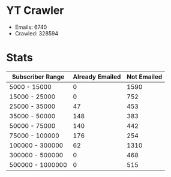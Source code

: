 # YT Crawler
- Emails: 6740
- Crawled: 328594

# Stats
| Subscriber Range  | Already Emailed | Not Emailed |
|-------|-------|-------|
| 5000 - 15000 | 0 | 1590 |
| 15000 - 25000 | 0 | 752 |
| 25000 - 35000 | 47 | 453 |
| 35000 - 50000 | 148 | 383 |
| 50000 - 75000 | 140 | 442 |
| 75000 - 100000 | 176 | 254 |
| 100000 - 300000 | 62 | 1310 |
| 300000 - 500000 | 0 | 468 |
| 500000 - 1000000 | 0 | 515 |
